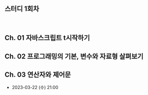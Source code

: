 ## 스터디 1회차

<br>

## Ch. 01 자바스크립트 t시작하기
## Ch. 02 프로그래밍의 기본, 변수와 자료형 살펴보기
## Ch. 03 연산자와 제어문

- 2023-03-22 (수) 21:00